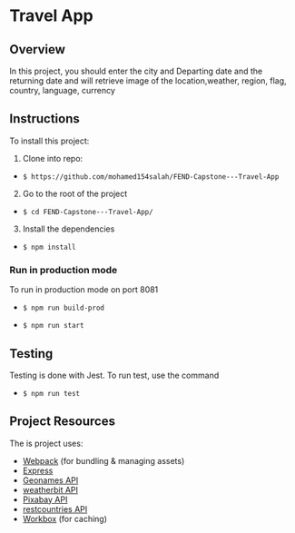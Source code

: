 # Travel App
## Overview
In this project, you should enter the city and Departing date and the returning date and will retrieve image of the location,weather, region, flag, country, language, currency
## Instructions
To install this project:

  

1. Clone into repo:

-  `$ https://github.com/mohamed154salah/FEND-Capstone---Travel-App`

2. Go to the root of the project

-  `$ cd FEND-Capstone---Travel-App/`

3. Install the dependencies

-  `$ npm install`
### Run in production mode

  

To run in production mode on port 8081

  

-  `$ npm run build-prod`

  

-  `$ npm run start`

## Testing

  

Testing is done with Jest. To run test, use the command

  

-  `$ npm run test`


## Project Resources

The is project uses:

- [Webpack](https://webpack.js.org/) (for bundling & managing assets)
- [Express](https://expressjs.com/)
- [Geonames API](http://www.geonames.org/export/web-services.html)
- [weatherbit API](https://www.weatherbit.io/api)
- [Pixabay API](https://pixabay.com/api/docs/)
- [restcountries API](https://restcountries.eu/rest/v2/name/) 
- [Workbox](https://developers.google.com/web/tools/workbox/guides/codelabs/webpack) (for caching)